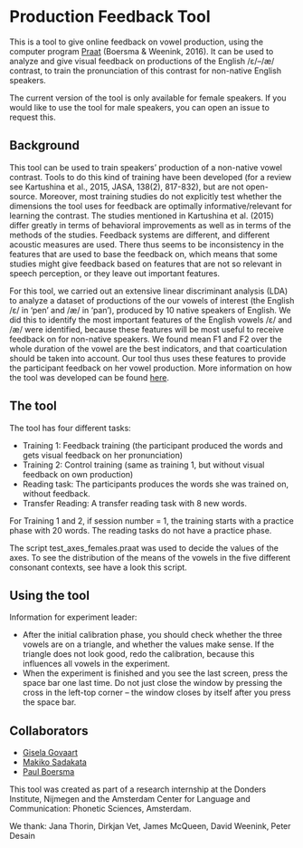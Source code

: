 # Production Feedback Tool

This is a tool to give online feedback on vowel production, using the computer program [Praat](http://www.fon.hum.uva.nl/praat/) (Boersma & Weenink, 2016). 
It can be used to analyze and give visual feedback on productions of the English /ɛ/–/æ/ contrast, to train the pronunciation of this contrast for non-native English speakers.

The current version of the tool is only available for female speakers. If you would like to use the tool for male speakers, you can open an issue to request this.

## Background
This tool can be used to train speakers’ production of a non-native vowel contrast. Tools to do this kind of training have been developed (for a review see Kartushina et al., 2015, JASA, 138(2), 817-832), but are not open-source. Moreover, most training studies do not explicitly test whether the dimensions the tool uses for feedback are optimally informative/relevant for learning the contrast. The studies mentioned in Kartushina et al. (2015) differ greatly in terms of behavioral improvements as well as in terms of the methods of the studies. Feedback systems are different, and different acoustic measures are used. There thus seems to be inconsistency in the features that are used to base the feedback on, which means that some studies might give feedback based on features that are not so relevant in speech perception, or they leave out important features. 

For this tool, we carried out an extensive linear discriminant analysis (LDA) to analyze a dataset of productions of the our vowels of interest (the English /ɛ/ in ‘pen’  and /æ/ in ‘pan’), produced by 10 native speakers of English. We did this to identify the most important features of the English vowels /ɛ/ and /æ/ were identified, because these features will be most useful to receive feedback on for non-native speakers. We found mean F1 and F2 over the whole duration of the vowel are the best indicators, and that coarticulation should be taken into account. Our tool thus uses these features to provide the participant feedback on her vowel production. More information on how the tool was developed can be found [here](thesis-GiselaGovaart.pdf).

## The tool
The tool has four different tasks:
- Training 1: Feedback training (the participant produced the words and gets visual feedback on her pronunciation) 
- Training 2: Control training (same as training 1, but without visual feedback on own production)
- Reading task: The participants produces the words she was trained on, without feedback.
- Transfer Reading: A transfer reading task with 8 new words.

For Training 1 and 2, if session number = 1, the training starts with a practice phase with 20 words. The reading tasks do not have a practice phase.

The script test_axes_females.praat was used to decide the values of the axes. To see the distribution of the means of the vowels in the five different consonant contexts, see have a look this script.

## Using the tool
Information for experiment leader:
- After the initial calibration phase, you should check whether the three vowels are on a triangle, and whether the values make sense. If the triangle does not look good, redo the calibration, because this influences all vowels in the experiment.
- When the experiment is finished and you see the last screen, press the space bar one last time. Do not just close the window by pressing the cross in the left-top corner – the window closes by itself after you press the space bar.

## Collaborators
- [Gisela Govaart](https://www.cbs.mpg.de/person/govaart/373360)
- [Makiko Sadakata](http://www.sadakata.com)
- [Paul Boersma](http://www.fon.hum.uva.nl/paul/)

This tool was created as part of a research internship at the Donders Institute, Nijmegen and the Amsterdam Center for Language and Communication: Phonetic Sciences, Amsterdam. 

We thank: Jana Thorin, Dirkjan Vet, James McQueen, David Weenink, Peter Desain
